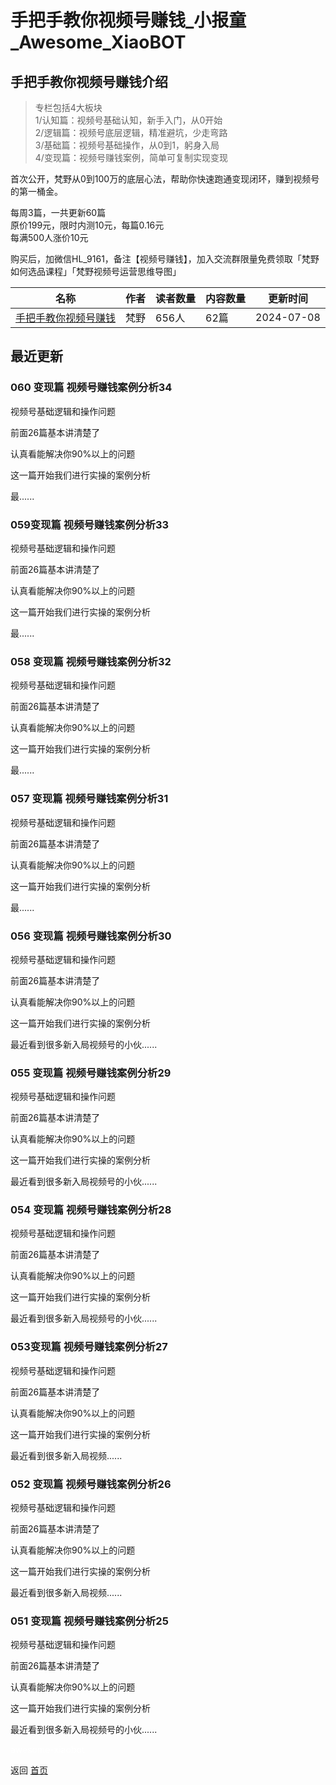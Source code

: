 # 手把手教你视频号赚钱_小报童_Awesome_XiaoBOT

## 手把手教你视频号赚钱介绍
> 专栏包括4大板块    
1/认知篇：视频号基础认知，新手入门，从0开始    
2/逻辑篇：视频号底层逻辑，精准避坑，少走弯路    
3/基础篇：视频号基础操作，从0到1，躬身入局    
4/变现篇：视频号赚钱案例，简单可复制实现变现    
    
首次公开，梵野从0到100万的底层心法，帮助你快速跑通变现闭环，赚到视频号的第一桶金。    
    
每周3篇，一共更新60篇    
原价199元，限时内测10元，每篇0.16元    
每满500人涨价10元    
    
购买后，加微信HL_9161，备注【视频号赚钱】，加入交流群限量免费领取「梵野如何选品课程」「梵野视频号运营思维导图」  
  


|名称|作者|读者数量|内容数量|更新时间|
|---|---|---|---|---|
|[手把手教你视频号赚钱](https://xiaobot.net/p/15229223207?refer=9c3f1c95-a052-465a-9902-f6d75080262a)|梵野|656人|62篇|2024-07-08|

## 最近更新
### 060 变现篇 视频号赚钱案例分析34

视频号基础逻辑和操作问题

前面26篇基本讲清楚了

认真看能解决你90%以上的问题

这一篇开始我们进行实操的案例分析

最......

### 059变现篇 视频号赚钱案例分析33

视频号基础逻辑和操作问题

前面26篇基本讲清楚了

认真看能解决你90%以上的问题

这一篇开始我们进行实操的案例分析

最......

### 058 变现篇 视频号赚钱案例分析32

视频号基础逻辑和操作问题

前面26篇基本讲清楚了

认真看能解决你90%以上的问题

这一篇开始我们进行实操的案例分析

最......

### 057 变现篇 视频号赚钱案例分析31

视频号基础逻辑和操作问题

前面26篇基本讲清楚了

认真看能解决你90%以上的问题

这一篇开始我们进行实操的案例分析

最......

### 056 变现篇 视频号赚钱案例分析30

视频号基础逻辑和操作问题

前面26篇基本讲清楚了

认真看能解决你90%以上的问题

这一篇开始我们进行实操的案例分析

最近看到很多新入局视频号的小伙......

### 055 变现篇 视频号赚钱案例分析29

视频号基础逻辑和操作问题

前面26篇基本讲清楚了

认真看能解决你90%以上的问题

这一篇开始我们进行实操的案例分析

最近看到很多新入局视频号的小伙......

### 054 变现篇 视频号赚钱案例分析28

视频号基础逻辑和操作问题

前面26篇基本讲清楚了

认真看能解决你90%以上的问题

这一篇开始我们进行实操的案例分析

最近看到很多新入局视频号的小伙......

### 053变现篇 视频号赚钱案例分析27

视频号基础逻辑和操作问题

前面26篇基本讲清楚了

认真看能解决你90%以上的问题

这一篇开始我们进行实操的案例分析

最近看到很多新入局视频......

### 052 变现篇 视频号赚钱案例分析26

视频号基础逻辑和操作问题

前面26篇基本讲清楚了

认真看能解决你90%以上的问题

这一篇开始我们进行实操的案例分析

最近看到很多新入局视频......

### 051 变现篇 视频号赚钱案例分析25

视频号基础逻辑和操作问题

前面26篇基本讲清楚了

认真看能解决你90%以上的问题

这一篇开始我们进行实操的案例分析

最近看到很多新入局视频号的小伙......


<a href="https://github.com/Reno9527/awesome-xiaobot" style="color: white; text-decoration: none;">awesome-xiaobot</a>

返回 [首页](../README.md)
